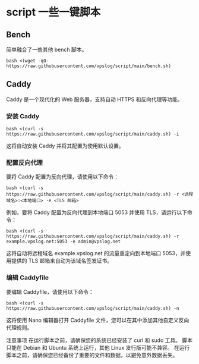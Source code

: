 # script 一些一键脚本

## Bench

简单融合了一些其他 bench 脚本。

```
bash <(wget -qO- https://raw.githubusercontent.com/vpslog/script/main/bench.sh)
```

## Caddy

Caddy 是一个现代化的 Web 服务器，支持自动 HTTPS 和反向代理等功能。

### 安装 Caddy

```
bash <(curl -s https://raw.githubusercontent.com/vpslog/script/main/caddy.sh) -i
```
这将自动安装 Caddy 并将其配置为使用默认设置。

### 配置反向代理

要将 Caddy 配置为反向代理，请使用以下命令：

```
bash <(curl -s https://raw.githubusercontent.com/vpslog/script/main/caddy.sh) -r <远程域名>:<本地端口> -e <TLS 邮箱>
```

例如，要将 Caddy 配置为反向代理到本地端口 5053 并使用 TLS，请运行以下命令：

```
bash <(curl -s https://raw.githubusercontent.com/vpslog/script/main/caddy.sh) -r example.vpslog.net:5053 -e admin@vpslog.net
```

这将自动将远程域名 example.vpslog.net 的流量重定向到本地端口 5053，并使用提供的 TLS 邮箱来自动为该域名签发证书。

### 编辑 Caddyfile

要编辑 Caddyfile，请使用以下命令：

```
bash <(curl -s https://raw.githubusercontent.com/vpslog/script/main/caddy.sh) -n
```

这将使用 Nano 编辑器打开 Caddyfile 文件，您可以在其中添加其他自定义反向代理规则。

注意事项
在运行脚本之前，请确保您的系统已经安装了 curl 和 sudo 工具。
脚本只能在 Debian 和 Ubuntu 系统上运行，其他 Linux 发行版可能不兼容。
在运行脚本之前，请确保您已经备份了重要的文件和数据，以避免意外数据丢失。


